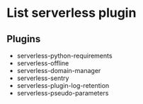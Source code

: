 # List serverless plugin
## Plugins
  * serverless-python-requirements
  * serverless-offline
  * serverless-domain-manager
  * serverless-sentry
  * serverless-plugin-log-retention
  * serverless-pseudo-parameters
